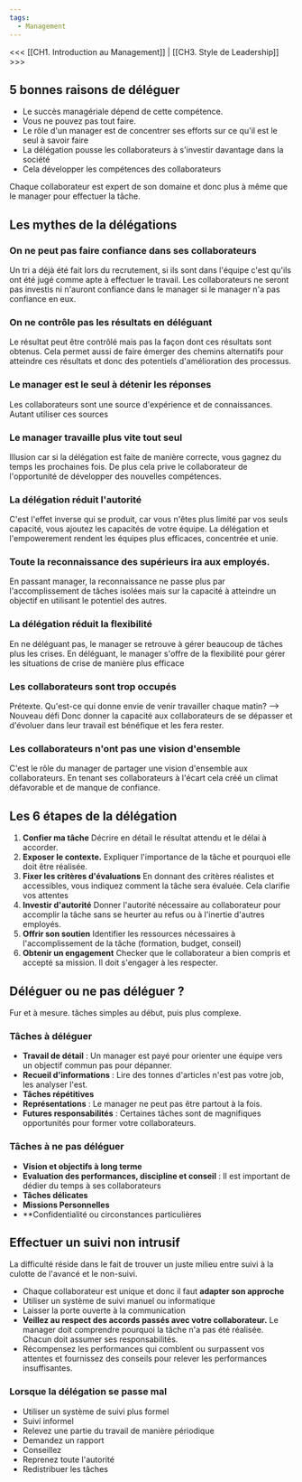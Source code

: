 ```yaml
---
tags:
  - Management
---
```

<<< [[CH1. Introduction au Management]] | [[CH3. Style de Leadership]] >>>
## 5 bonnes raisons de déléguer
- Le succès managériale dépend de cette compétence.
- Vous ne pouvez pas tout faire.
- Le rôle d'un manager est de concentrer ses efforts sur ce qu'il est le seul à savoir faire
- La délégation pousse les collaborateurs à s'investir davantage dans la société
- Cela développer les compétences des collaborateurs

Chaque collaborateur est expert de son domaine et donc plus à même que le manager pour effectuer la tâche.
## Les mythes de la délégations
### On ne peut pas faire confiance dans ses collaborateurs
Un tri a déjà été fait lors du recrutement, si ils sont dans l'équipe c'est qu'ils ont été jugé comme apte à effectuer le travail.
Les collaborateurs ne seront pas investis ni n'auront confiance dans le manager si le manager n'a pas confiance en eux.

### On ne contrôle pas les résultats en déléguant 
Le résultat peut être contrôlé mais pas la façon dont ces résultats sont obtenus. Cela permet aussi de faire émerger des chemins alternatifs pour atteindre ces résultats et donc des potentiels d'amélioration des processus.

### Le manager est le seul à détenir les réponses
Les collaborateurs sont une source d'expérience et de connaissances. Autant utiliser ces sources

### Le manager travaille plus vite tout seul
Illusion car si la délégation est faite de manière correcte, vous gagnez du temps les prochaines fois. De plus cela prive le collaborateur de l'opportunité de développer des nouvelles compétences.

### La délégation réduit l'autorité
C'est l'effet inverse qui se produit, car vous n'êtes plus limité par vos seuls capacité, vous ajoutez les capacités de votre équipe.
La délégation et l'empowerement rendent les équipes plus efficaces, concentrée et unie. 

### Toute la reconnaissance des supérieurs ira aux employés.
En passant manager, la reconnaissance ne passe plus par l'accomplissement de tâches isolées mais sur la capacité à atteindre un objectif en utilisant le potentiel des autres.

### La délégation réduit la flexibilité
En ne déléguant pas, le manager se retrouve à gérer beaucoup de tâches plus les crises. En déléguant, le manager s'offre de la flexibilité pour gérer les situations de crise de manière plus efficace

### Les collaborateurs sont trop occupés
Prétexte. 
Qu'est-ce qui donne envie de venir travailler chaque matin? --> Nouveau défi
Donc donner la capacité aux collaborateurs de se dépasser et d'évoluer dans leur travail est bénéfique et les fera rester.

### Les collaborateurs n'ont pas une vision d'ensemble
C'est le rôle du manager de partager une vision d'ensemble aux collaborateurs. En tenant ses collaborateurs à l'écart cela créé un climat défavorable et de manque de confiance.

## Les 6 étapes de la délégation
1. **Confier ma tâche**
Décrire en détail le résultat attendu et le délai à accorder.
2. **Exposer le contexte.**
Expliquer l'importance de la tâche et pourquoi elle doit être réalisée.
3. **Fixer les critères d'évaluations**
En donnant des critères réalistes et accessibles, vous indiquez comment la tâche sera évaluée. Cela clarifie vos attentes
4. **Investir d'autorité**
Donner l'autorité nécessaire au collaborateur pour accomplir la tâche sans se heurter au refus ou à l'inertie d'autres employés.
5. **Offrir son soutien**
Identifier les ressources nécessaires à l'accomplissement de la tâche (formation, budget, conseil)
6. **Obtenir un engagement**
Checker que le collaborateur a bien compris et accepté sa mission. Il doit s'engager à les respecter.

## Déléguer ou ne pas déléguer ?
Fur et à mesure. tâches simples au début, puis plus complexe.
### Tâches à déléguer
- **Travail de détail** : Un manager est payé pour orienter une équipe vers un objectif commun pas pour dépanner.
- **Recueil d'informations** : Lire des tonnes d'articles n'est pas votre job, les analyser l'est.
- **Tâches répétitives** 
- **Représentations** : Le manager ne peut pas être partout à la fois.
- **Futures responsabilités** : Certaines tâches sont de magnifiques opportunités pour former votre collaborateurs.
### Tâches à ne pas déléguer
- **Vision et objectifs à long terme** 
- **Evaluation des performances, discipline et conseil** : Il est important de dédier du temps à ses collaborateurs
- **Tâches délicates**
- **Missions Personnelles** 
- **Confidentialité ou circonstances particulières

## Effectuer un suivi non intrusif
La difficulté réside dans le fait de trouver un juste milieu entre suivi à la culotte de l'avancé et le non-suivi.

- Chaque collaborateur est unique et donc il faut **adapter son approche** 
- Utiliser un système de suivi manuel ou informatique
- Laisser la porte ouverte à la communication
- **Veillez au respect des accords passés avec votre collaborateur.** Le manager doit comprendre pourquoi la tâche n'a pas été réalisée. Chacun doit assumer ses responsabilités.
- Récompensez les performances qui comblent ou surpassent vos attentes et fournissez des conseils pour relever les performances insuffisantes.

### Lorsque la délégation se passe mal
- Utiliser un système de suivi plus formel
- Suivi informel
- Relevez une partie du travail de manière périodique
- Demandez un rapport
- Conseillez
- Reprenez toute l'autorité
- Redistribuer les tâches

